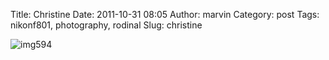 Title: Christine
Date: 2011-10-31 08:05
Author: marvin
Category: post
Tags: nikonf801, photography, rodinal
Slug: christine

![img594]({static}/images/6283091896_a3af9a5a45_b.jpg)

